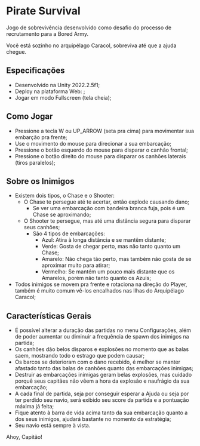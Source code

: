 # Pirate Survival

Jogo de sobrevivência desenvolvido como desafio do processo de recrutamento para a Bored Army.

Você está sozinho no arquipélago Caracol, sobreviva até que a ajuda chegue.

## Especificações
- Desenvolvido na Unity 2022.2.5f1;
- Deploy na plataforma Web: ;
- Jogar em modo Fullscreen (tela cheia);

## Como Jogar
- Pressione a tecla W ou UP_ARROW (seta pra cima) para movimentar sua embarção pra frente;
- Use o movimento do mouse para direcionar a sua embarcação;
- Pressione o botão esquerdo do mouse para disparar o canhão frontal;
- Pressione o botão direito do mouse para disparar os canhões laterais (tiros paralelos);

## Sobre os Inimigos
- Existem dois tipos, o Chase e o Shooter:
    - O Chase te persegue até te acertar, então explode causando dano;
        - Se ver uma embarcação com bandeira branca fuja, pois é um Chase se aproximando;
    - O Shooter te persegue, mas até uma distância segura para disparar seus canhões;
        - São 4 tipos de embarcações:
            - Azul: Atira à longa distância e se mantêm distante;
            - Verde: Gosta de chegar perto, mas não tanto quanto um Chase;
            - Amarelo: Não chega tão perto, mas também não gosta de se aproximar muito para atirar;
            - Vermelho: Se mantém um pouco mais distante que os Amarelos, porém não tanto quanto os Azuis;
- Todos inimigos se movem pra frente e rotaciona na direção do Player, também é muito comum vê-los encalhados nas Ilhas do Arquipélago Caracol;

## Características Gerais
- É possível alterar a duração das partidas no menu Configurações, além de poder aumentar ou diminuir a frequência de spawn dos inimigos na partida;
- Os canhões dão belos disparos e explosões no momento que as balas saem, mostrando todo o estrago que podem causar;
- Os barcos se deterioram com o dano recebido, é melhor se manter afastado tanto das balas de canhões quanto das embarcações inimigas;
- Destruir as embarcações inimigas geram belas explosões, mas cuidado porquê seus capitães não vêem a hora da explosão e naufrágio da sua embarcação;
- A cada final de partida, seja por conseguir esperar a Ajuda ou seja por ter perdido seu navio, será exibido seu score da partida e a pontuação máxima já feita;
- Fique atento à barra de vida acima tanto da sua embarcação quanto a dos seus inimigos, ajudará bastante no momento da estratégia;
- Seu navio está sempre à vista.

Ahoy, Capitão!

